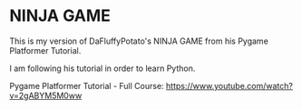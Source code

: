 # NINJA GAME

This is my version of DaFluffyPotato's NINJA GAME from his Pygame Platformer Tutorial.

I am following his tutorial in order to learn Python.

Pygame Platformer Tutorial - Full Course: https://www.youtube.com/watch?v=2gABYM5M0ww
